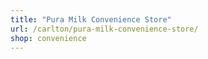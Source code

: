 ```yaml
---
title: "Pura Milk Convenience Store"
url: /carlton/pura-milk-convenience-store/
shop: convenience
---
```

